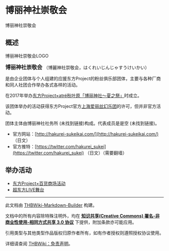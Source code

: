# 博丽神社崇敬会

<!-- source html: G:\repos\THBWiki-Markdown-Builder\THBWikiMarkdown\Temp\main\2\23\ns0%3A%E5%8D%9A%E4%B8%BD%E7%A5%9E%E7%A4%BE%E5%B4%87%E6%95%AC%E4%BC%9A.html -->

博丽神社崇敬会

## 概述
[](./文件-博丽神社崇敬会LOGO.png.md)  [](./文件-博丽神社崇敬会LOGO.png.md)博丽神社崇敬会LOGO
  
<big> **博丽神社崇敬会** </big>（博麗神社崇敬会，はくれいじんじゃすうけいかい）  

是由企业团体与个人组建的应援东方Project的粉丝俱乐部团体，主要与各种厂商和同人社团合作举办各式各样的活动。  

在2017年举办[东方Project×atré秋叶原「博丽神社～夏之祭」](./东方Project×百货商场活动.md)时成立。  

该团体举办的活动获得东方Project官方[上海爱丽丝幻乐团](./上海爱丽丝幻乐团.md)的许可，但并非官方活动。  
  

  
  
团体主体由博丽神社社务所 (未找到链接)构成。代表成员是是空 (未找到链接)。
  

- 官方网站：[http://hakurei-sukeikai.com/](http://hakurei-sukeikai.com/) （日文）
- 官方推特：[https://twitter.com/hakurei_sukei](https://twitter.com/hakurei_sukei) （日文）（需要翻墙）

## 举办活动
- [东方Project×百货商场活动](./东方Project×百货商场活动.md)
- [超东方LIVE舞台](./超东方LIVE舞台.md)





---

此文档由 [THBWiki-Markdown-Builder](https://github.com/Delsin-Yu/THBWiki-Markdown-Builder) 构建。

文档中的所有内容除特殊注明外，均在 [**知识共享(Creative Commons) 署名-非商业性使用-相同方式共享 3.0 协议**](https://creativecommons.org/licenses/by-sa/3.0/deed.zh-hans) 下提供，附加条款亦可能应用。

引用类型与其他类型作品版权归原作者所有，如有作者授权则遵照授权协议使用。

详细请查阅 [THBWiki：免责声明](https://thbwiki.cc/THBWiki:%E5%85%8D%E8%B4%A3%E5%A3%B0%E6%98%8E)。

